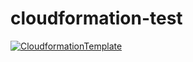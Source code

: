 # cloudformation-test

[![CloudformationTemplate](https://github.com/destroy0675/cloudformation-test/actions/workflows/cloudformation.yml/badge.svg)](https://github.com/destroy0675/cloudformation-test/actions/workflows/cloudformation.yml)
